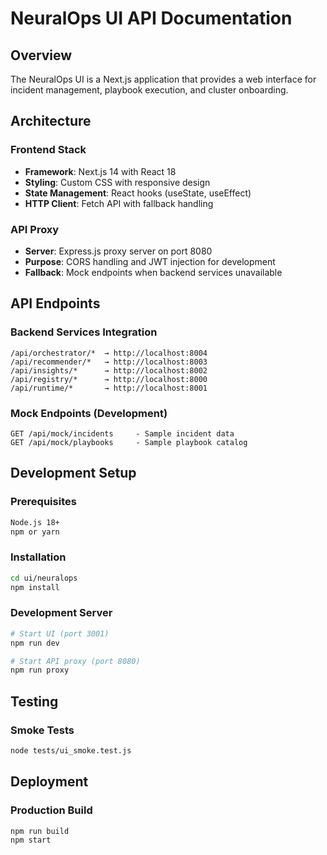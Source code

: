 # NeuralOps UI API Documentation

## Overview
The NeuralOps UI is a Next.js application that provides a web interface for incident management, playbook execution, and cluster onboarding.

## Architecture

### Frontend Stack
- **Framework**: Next.js 14 with React 18
- **Styling**: Custom CSS with responsive design
- **State Management**: React hooks (useState, useEffect)
- **HTTP Client**: Fetch API with fallback handling

### API Proxy
- **Server**: Express.js proxy server on port 8080
- **Purpose**: CORS handling and JWT injection for development
- **Fallback**: Mock endpoints when backend services unavailable

## API Endpoints

### Backend Services Integration
```
/api/orchestrator/*  → http://localhost:8004
/api/recommender/*   → http://localhost:8003  
/api/insights/*      → http://localhost:8002
/api/registry/*      → http://localhost:8000
/api/runtime/*       → http://localhost:8001
```

### Mock Endpoints (Development)
```
GET /api/mock/incidents     - Sample incident data
GET /api/mock/playbooks     - Sample playbook catalog
```

## Development Setup

### Prerequisites
```bash
Node.js 18+
npm or yarn
```

### Installation
```bash
cd ui/neuralops
npm install
```

### Development Server
```bash
# Start UI (port 3001)
npm run dev

# Start API proxy (port 8080) 
npm run proxy
```

## Testing

### Smoke Tests
```bash
node tests/ui_smoke.test.js
```

## Deployment

### Production Build
```bash
npm run build
npm start
```